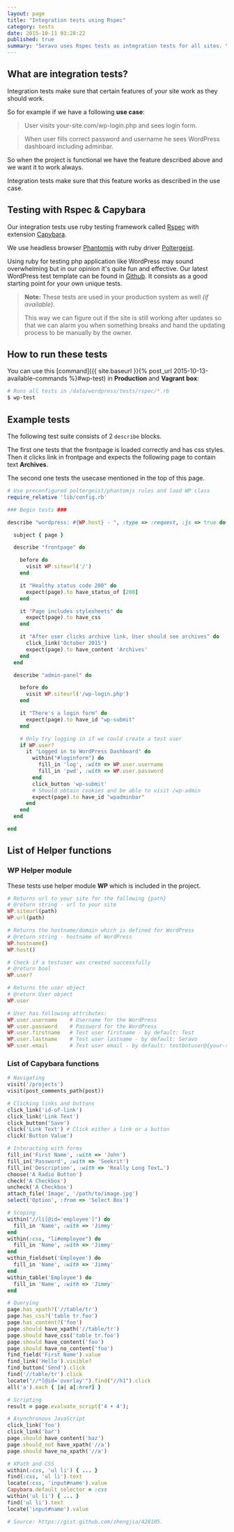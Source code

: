 ```yaml
---
layout: page
title: "Integration tests using Rspec"
category: tests
date: 2015-10-11 03:28:22
published: true
summary: "Seravo uses Rspec tests as integration tests for all sites. \nHere you can find examples and documentation of available functions."
---
```


## What are integration tests?
Integration tests make sure that certain features of your site work as they should work.

So for example if we have a following **use case**:

> User visits your-site.com/wp-login.php and sees login form.

> When user fills correct password and username he sees WordPress dashboard including adminbar.

So when the project is functional we have the feature described above and we want it to work always.

Integration tests make sure that this feature works as described in the use case.

## Testing with Rspec & Capybara
Our integration tests use ruby testing framework called [Rspec](http://rspec.info/) with extension [Capybara](http://jnicklas.github.io/capybara/).

We use headless browser [Phantomjs](http://phantomjs.org/) with ruby driver [Poltergeist](https://github.com/teampoltergeist/poltergeist).

Using ruby for testing php application like WordPress may sound overwhelming but in our opinion it's quite fun and effective. Our latest WordPress test template can be found in [Github](https://github.com/Seravo/wordpress/blob/master/tests/rspec/). It consists as a good starting point for your own unique tests.

> **Note:** These tests are used in your production system as well *(if available)*.
>
> This way we can figure out if the site is still working after updates so that we can alarm you when something breaks and hand the updating process to be manually by the owner.

## How to run these tests
You can use this [command]({{ site.baseurl }}{% post_url 2015-10-13-available-commands %}#wp-test) in **Production** and **Vagrant box**:

```bash
# Runs all tests in /data/wordpress/tests/rspec/*.rb
$ wp-test
```

## Example tests
The following test suite consists of 2 ```describe``` blocks.

The first one tests that the frontpage is loaded correctly and has css styles. Then it clicks link in frontpage and expects the following page to contain text **Archives**.

The second one tests the usecase mentioned in the top of this page.


```ruby
# Use preconfigured poltergeist/phantomjs rules and load WP class
require_relative 'lib/config.rb'

### Begin tests ###

describe "wordpress: #{WP.host} - ", :type => :request, :js => true do

  subject { page }

  describe "frontpage" do

    before do
      visit WP.siteurl('/')
    end

    it "Healthy status code 200" do
      expect(page).to have_status_of [200]
    end

    it "Page includes stylesheets" do
      expect(page).to have_css
    end

    it "After user clicks archive link, User should see archives" do
      click_link('October 2015')
      expect(page).to have_content 'Archives'
    end
  end

  describe "admin-panel" do

    before do
      visit WP.siteurl('/wp-login.php')
    end

    it "There's a login form" do
      expect(page).to have_id "wp-submit"
    end

    # Only try logging in if we could create a test user
    if WP.user?
      it "Logged in to WordPress Dashboard" do
        within("#loginform") do
          fill_in 'log', :with => WP.user.username
          fill_in 'pwd', :with => WP.user.password
        end
        click_button 'wp-submit'
        # Should obtain cookies and be able to visit /wp-admin
        expect(page).to have_id "wpadminbar"
      end
    end
  end

end
```

## List of Helper functions

### **WP** Helper module
These tests use helper module **WP** which is included in the project.

```ruby
# Returns url to your site for the following {path}
# @return string - url to your site
WP.siteurl(path)
WP.url(path)

# Returns the hostname/domain which is defined for WordPress
# @return string - hostname of WordPress
WP.hostname()
WP.host()

# Check if a testuser was created successfully
# @return bool
WP.user?

# Returns the user object
# @return User object
WP.user

# User has following attributes:
WP.user.username    # Username for the WordPress
WP.user.password    # Password for the WordPress
WP.user.firstname   # Test user firstname - by default: Test
WP.user.lastname    # Test user lastname - by default: Seravo
WP.user.email       # Test user email - by default: testbotuser@{your-site}

```

### List of Capybara functions

```ruby
# Navigating
visit('/projects')
visit(post_comments_path(post))

# Clicking links and buttons
click_link('id-of-link')
click_link('Link Text')
click_button('Save')
click('Link Text') # Click either a link or a button
click('Button Value')

# Interacting with forms
fill_in('First Name', :with => 'John')
fill_in('Password', :with => 'Seekrit')
fill_in('Description', :with => 'Really Long Text…')
choose('A Radio Button')
check('A Checkbox')
uncheck('A Checkbox')
attach_file('Image', '/path/to/image.jpg')
select('Option', :from => 'Select Box')

# Scoping
within("//li[@id='employee']") do
  fill_in 'Name', :with => 'Jimmy'
end
within(:css, "li#employee") do
  fill_in 'Name', :with => 'Jimmy'
end
within_fieldset('Employee') do
  fill_in 'Name', :with => 'Jimmy'
end
within_table('Employee') do
  fill_in 'Name', :with => 'Jimmy'
end

# Querying
page.has_xpath?('//table/tr')
page.has_css?('table tr.foo')
page.has_content?('foo')
page.should have_xpath('//table/tr')
page.should have_css('table tr.foo')
page.should have_content('foo')
page.should have_no_content('foo')
find_field('First Name').value
find_link('Hello').visible?
find_button('Send').click
find('//table/tr').click
locate("//*[@id='overlay'").find("//h1").click
all('a').each { |a| a[:href] }

# Scripting
result = page.evaluate_script('4 + 4');

# Asynchronous JavaScript
click_link('foo')
click_link('bar')
page.should have_content('baz')
page.should_not have_xpath('//a')
page.should have_no_xpath('//a')

# XPath and CSS
within(:css, 'ul li') { ... }
find(:css, 'ul li').text
locate(:css, 'input#name').value
Capybara.default_selector = :css
within('ul li') { ... }
find('ul li').text
locate('input#name').value

# Source: https://gist.github.com/zhengjia/428105.
```

